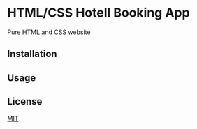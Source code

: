# HTML/CSS Hotell Booking App

Pure HTML and CSS website

## Installation

## Usage

## License
[MIT](https://choosealicense.com/licenses/mit/)
